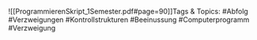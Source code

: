 
![[ProgrammierenSkript_1Semester.pdf#page=90]]Tags & Topics:
   #Abfolg
   #Verzweigungen
   #Kontrollstrukturen
   #Beein ussung
   #Computerprogramm
   #Verzweigung